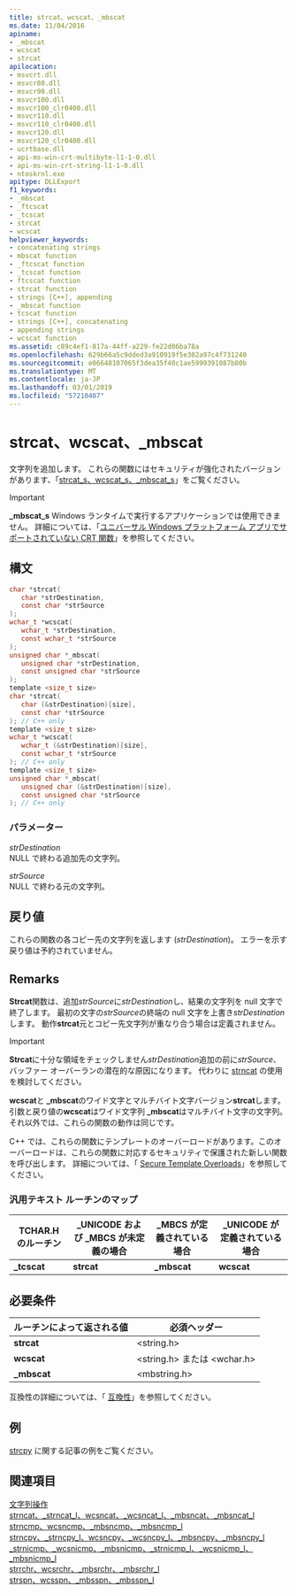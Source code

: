 ```yaml
---
title: strcat、wcscat、_mbscat
ms.date: 11/04/2016
apiname:
- _mbscat
- wcscat
- strcat
apilocation:
- msvcrt.dll
- msvcr80.dll
- msvcr90.dll
- msvcr100.dll
- msvcr100_clr0400.dll
- msvcr110.dll
- msvcr110_clr0400.dll
- msvcr120.dll
- msvcr120_clr0400.dll
- ucrtbase.dll
- api-ms-win-crt-multibyte-l1-1-0.dll
- api-ms-win-crt-string-l1-1-0.dll
- ntoskrnl.exe
apitype: DLLExport
f1_keywords:
- _mbscat
- _ftcscat
- _tcscat
- strcat
- wcscat
helpviewer_keywords:
- concatenating strings
- mbscat function
- _ftcscat function
- _tcscat function
- ftcscat function
- strcat function
- strings [C++], appending
- _mbscat function
- tcscat function
- strings [C++], concatenating
- appending strings
- wcscat function
ms.assetid: c89c4ef1-817a-44ff-a229-fe22d06ba78a
ms.openlocfilehash: 629b66a5c9dded3a910919f5e302a97c4f731240
ms.sourcegitcommit: e06648107065f3dea35f40c1ae5999391087b80b
ms.translationtype: MT
ms.contentlocale: ja-JP
ms.lasthandoff: 03/01/2019
ms.locfileid: "57210407"
---
```

# <a name="strcat-wcscat-mbscat"></a>strcat、wcscat、_mbscat

文字列を追加します。 これらの関数にはセキュリティが強化されたバージョンがあります、「[strcat_s、wcscat_s、_mbscat_s](strcat-s-wcscat-s-mbscat-s.md)」をご覧ください。

> [!IMPORTANT]
> **_mbscat_s** Windows ランタイムで実行するアプリケーションでは使用できません。 詳細については、「[ユニバーサル Windows プラットフォーム アプリでサポートされていない CRT 関数](../../cppcx/crt-functions-not-supported-in-universal-windows-platform-apps.md)」を参照してください。

## <a name="syntax"></a>構文

```C
char *strcat(
   char *strDestination,
   const char *strSource
);
wchar_t *wcscat(
   wchar_t *strDestination,
   const wchar_t *strSource
);
unsigned char *_mbscat(
   unsigned char *strDestination,
   const unsigned char *strSource
);
template <size_t size>
char *strcat(
   char (&strDestination)[size],
   const char *strSource
); // C++ only
template <size_t size>
wchar_t *wcscat(
   wchar_t (&strDestination)[size],
   const wchar_t *strSource
); // C++ only
template <size_t size>
unsigned char *_mbscat(
   unsigned char (&strDestination)[size],
   const unsigned char *strSource
); // C++ only
```

### <a name="parameters"></a>パラメーター

*strDestination*<br/>
NULL で終わる追加先の文字列。

*strSource*<br/>
NULL で終わる元の文字列。

## <a name="return-value"></a>戻り値

これらの関数の各コピー先の文字列を返します (*strDestination*)。 エラーを示す戻り値は予約されていません。

## <a name="remarks"></a>Remarks

**Strcat**関数は、追加*strSource*に*strDestination*し、結果の文字列を null 文字で終了します。 最初の文字の*strSource*の終端の null 文字を上書き*strDestination*します。 動作**strcat**元とコピー先文字列が重なり合う場合は定義されません。

> [!IMPORTANT]
> **Strcat**に十分な領域をチェックしません*strDestination*追加の前に*strSource*、バッファー オーバーランの潜在的な原因になります。 代わりに [strncat](strncat-strncat-l-wcsncat-wcsncat-l-mbsncat-mbsncat-l.md) の使用を検討してください。

**wcscat**と **_mbscat**のワイド文字とマルチバイト文字バージョン**strcat**します。 引数と戻り値の**wcscat**はワイド文字列 **_mbscat**はマルチバイト文字の文字列。 それ以外では、これらの関数の動作は同じです。

C++ では、これらの関数にテンプレートのオーバーロードがあります。このオーバーロードは、これらの関数に対応するセキュリティで保護された新しい関数を呼び出します。 詳細については、「 [Secure Template Overloads](../../c-runtime-library/secure-template-overloads.md)」を参照してください。

### <a name="generic-text-routine-mappings"></a>汎用テキスト ルーチンのマップ

|TCHAR.H のルーチン|_UNICODE および _MBCS が未定義の場合|_MBCS が定義されている場合|_UNICODE が定義されている場合|
|---------------------|------------------------------------|--------------------|-----------------------|
|**_tcscat**|**strcat**|**_mbscat**|**wcscat**|

## <a name="requirements"></a>必要条件

|ルーチンによって返される値|必須ヘッダー|
|-------------|---------------------|
|**strcat**|\<string.h>|
|**wcscat**|\<string.h> または \<wchar.h>|
|**_mbscat**|\<mbstring.h>|

互換性の詳細については、「 [互換性](../../c-runtime-library/compatibility.md)」を参照してください。

## <a name="example"></a>例

[strcpy](strcpy-wcscpy-mbscpy.md) に関する記事の例をご覧ください。

## <a name="see-also"></a>関連項目

[文字列操作](../../c-runtime-library/string-manipulation-crt.md)<br/>
[strncat、_strncat_l、wcsncat、_wcsncat_l、_mbsncat、_mbsncat_l](strncat-strncat-l-wcsncat-wcsncat-l-mbsncat-mbsncat-l.md)<br/>
[strncmp、wcsncmp、_mbsncmp、_mbsncmp_l](strncmp-wcsncmp-mbsncmp-mbsncmp-l.md)<br/>
[strncpy、_strncpy_l、wcsncpy、_wcsncpy_l、_mbsncpy、_mbsncpy_l](strncpy-strncpy-l-wcsncpy-wcsncpy-l-mbsncpy-mbsncpy-l.md)<br/>
[_strnicmp、_wcsnicmp、_mbsnicmp、_strnicmp_l、_wcsnicmp_l、_mbsnicmp_l](strnicmp-wcsnicmp-mbsnicmp-strnicmp-l-wcsnicmp-l-mbsnicmp-l.md)<br/>
[strrchr、wcsrchr、_mbsrchr、_mbsrchr_l](strrchr-wcsrchr-mbsrchr-mbsrchr-l.md)<br/>
[strspn、wcsspn、_mbsspn、_mbsspn_l](strspn-wcsspn-mbsspn-mbsspn-l.md)<br/>
